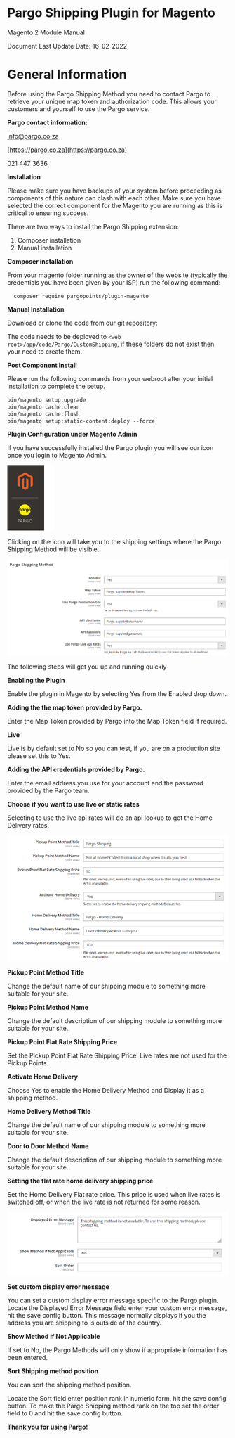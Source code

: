 # Pargo Shipping Plugin for Magento
Magento 2 Module Manual

Document Last Update Date: 16-02-2022

# General Information

Before using the Pargo Shipping Method you need to contact Pargo to retrieve your unique map token and authorization code. This allows your customers and yourself to use the Pargo service.

**Pargo contact information:**

[info@pargo.co.za](mailto:info@pargo.co.za)

[https://pargo.co.za](https://pargo.co.za)

021 447 3636

**Installation**

Please make sure you have backups of your system before proceeding as components of this nature can clash with each other.
Make sure you have selected the correct component for the Magento you are running as this is critical to ensuring success.

There are two ways to install the Pargo Shipping extension:

1. Composer installation
2. Manual installation

**Composer installation**

From your magento folder running as the owner of the website (typically the credentials you have been given by your ISP) run the following command:

```ssh
  composer require pargopoints/plugin-magento
```

**Manual Installation**

Download or clone the code from our git repository:

The code needs to be deployed to ``<web root>/app/code/Pargo/CustomShipping``, if these folders do not exist then your need to create them.

**Post Component Install**

Please run the following commands from your webroot after your initial installation to complete the setup.

```
bin/magento setup:upgrade
bin/magento cache:clean
bin/magento cache:flush
bin/magento setup:static-content:deploy --force
```

**Plugin Configuration under Magento Admin**

If you have successfully installed the Pargo plugin you will see our icon once you login to Magento Admin.  

![](images/38a09be9.png)

Clicking on the icon will take you to the shipping settings where the Pargo Shipping Method will be visible.

![](images/config.png)

The following steps will get you up and running quickly

**Enabling the Plugin**

Enable the plugin in Magento by selecting Yes from the Enabled drop down.

**Adding the the map token provided by Pargo.**

Enter the Map Token provided by Pargo into the Map Token field if required.

**Live**

Live is by default set to No so you can test, if you are on a production site please set this to Yes.

**Adding the API credentials provided by Pargo.**

Enter the email address you use for your account and the password provided by the Pargo team.

**Choose if you want to use live or static rates**

Selecting to use the live api rates will do an api lookup to get the Home Delivery rates.

![](images/shipping.png)

**Pickup Point Method Title**

Change the default name of our shipping module to something more suitable for your site.

**Pickup Point Method Name**

Change the default description of our shipping module to something more suitable for your site.

**Pickup Point Flat Rate Shipping Price**

Set the Pickup Point Flat Rate Shipping Price. Live rates are not used for the Pickup Points.

**Activate Home Delivery**

Choose Yes to enable the Home Delivery Method and Display it as a shipping method.

**Home Delivery Method Title**

Change the default name of our shipping module to something more suitable for your site.

**Door to Door Method Name**

Change the default description of our shipping module to something more suitable for your site.

**Setting the flat rate home delivery shipping price**

Set the Home Delivery Flat rate price. This price is used when live rates is switched off, or when the live rate is not returned for some reason.

![](images/sort.png)

**Set custom display error message**

You can set a custom display error message specific to the Pargo plugin.
Locate the Displayed Error Message field enter your custom error message, hit the save config button.
This message normally displays if you the address you are shipping to is outside of the country.

**Show Method if Not Applicable**

If set to No, the Pargo Methods will only show if appropriate information has been entered.

**Sort Shipping method position**

You can sort the shipping method position.

Locate the Sort field enter position rank in numeric form, hit the save config button.
To make the Pargo Shipping method rank on the top set the order field to 0 and hit the save config button.

**Thank you for using Pargo!**
